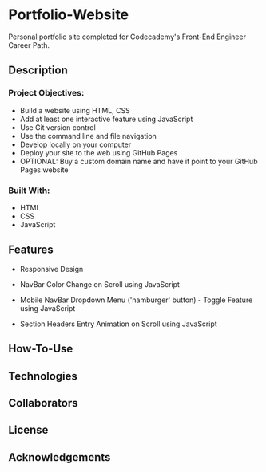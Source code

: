 # Portfolio-Website
Personal portfolio site completed for Codecademy's Front-End Engineer Career Path. 

## Description

### Project Objectives:
+ Build a website using HTML, CSS
+ Add at least one interactive feature using JavaScript
+ Use Git version control
+ Use the command line and file navigation
+ Develop locally on your computer
+ Deploy your site to the web using GitHub Pages
+ OPTIONAL: Buy a custom domain name and have it point to your GitHub Pages website

### Built With:
+ HTML
+ CSS
+ JavaScript

## Features

+ Responsive Design

+ NavBar Color Change on Scroll using JavaScript

+ Mobile NavBar Dropdown Menu ('hamburger' button) - Toggle Feature using JavaScript 

+ Section Headers Entry Animation on Scroll using JavaScript

## How-To-Use

## Technologies

## Collaborators

## License

## Acknowledgements
